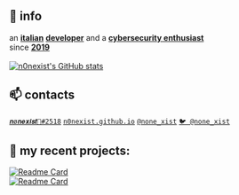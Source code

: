 ## :closed_book: info
an <b><u>italian</u></b> <b><u>developer</b></u> and a <b><u>cybersecurity enthusiast</b></u>
<br>
since <b><u>2019</b></u><br><br>
[![n0nexist's GitHub stats](https://github-readme-stats.vercel.app/api?username=n0nexist&theme=github_dark)](https://github.com/n0nexist)<br>

## 📫 contacts
<a href="http://discord.com/app">```𝒏ø𝒏𝒆𝒙𝒊𝒔𝒕🌙#2518```</a> <a href="http://n0nexist.github.io">```n0nexist.github.io```</a> <a href="https://t.me/none_xist">```@none_xist```</a> <a href="https://twitter.com/none_xist">```🐦 @none_xist```</a>
<br>
## :construction_worker: my recent projects:
[![Readme Card](https://github-readme-stats.vercel.app/api/pin/?username=n0nexist&repo=OmegleChatBot&theme=github_dark)](https://github.com/n0nexist/OmegleChatBot)<br>
[![Readme Card](https://github-readme-stats.vercel.app/api/pin/?username=n0nexist&repo=CArpScanner&theme=github_dark)](https://github.com/n0nexist/CArpScanner)

